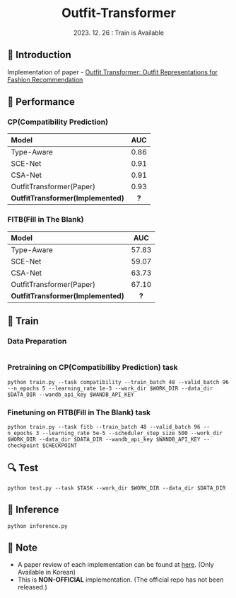 # <div align="center"> Outfit-Transformer </div>

<div align="center"> 2023. 12. 26 : Train is Available </div>

## 🤗 Introduction
Implementation of paper - [Outfit Transformer: Outfit Representations for Fashion Recommendation](https://arxiv.org/abs/2204.04812)

## 🎯 Performance
### CP(Compatibility Prediction)
|Model|AUC|
|:-|:-:|
|Type-Aware|0.86|
|SCE-Net|0.91|
|CSA-Net|0.91|
|OutfitTransformer(Paper)|0.93|
|**OutfitTransformer(Implemented)**|**?**|

### FITB(Fill in The Blank)
|Model|AUC|
|:-|:-:|
|Type-Aware|57.83|
|SCE-Net|59.07|
|CSA-Net|63.73|
|OutfitTransformer(Paper)|67.10|
|**OutfitTransformer(Implemented)**|**?**|

## 🧱 Train
### Data Preparation
```
```

### Pretraining on CP(Compatibiliby Prediction) task
```
python train.py --task compatibility --train_batch 48 --valid_batch 96 --n_epochs 5 --learning_rate 1e-3 --work_dir $WORK_DIR --data_dir $DATA_DIR --wandb_api_key $WANDB_API_KEY
```

### Finetuning on FITB(Fill in The Blank) task
```
python train.py --task fitb --train_batch 48 --valid_batch 96 --n_epochs 3 --learning_rate 5e-5 --scheduler_step_size 500 --work_dir $WORK_DIR --data_dir $DATA_DIR --wandb_api_key $WANDB_API_KEY --checkpoint $CHECKPOINT
```

## 🔍 Test
```
python test.py --task $TASK --work_dir $WORK_DIR --data_dir $DATA_DIR
```

## 🧶 Inference
```
python inference.py
```

## 🔔 Note
- A paper review of each implementation can be found at [here](). (Only Available in Korean)
- This is **NON-OFFICIAL** implementation. (The official repo has not been released.)
